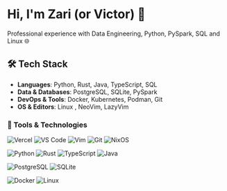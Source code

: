 # Hi, I'm Zari (or Victor) 👋  

Professional experience with Data Engineering, Python, PySpark, SQL and Linux 🌐

## 🛠️ Tech Stack  

- **Languages**: Python, Rust, Java, TypeScript, SQL  
- **Data & Databases**: PostgreSQL, SQLite, PySpark  
- **DevOps & Tools**: Docker, Kubernetes, Podman, Git  
- **OS & Editors**: Linux , NeoVim, LazyVim 

### 🔧 Tools & Technologies  

![Vercel](https://img.shields.io/badge/Vercel-000000?style=for-the-badge&logo=vercel&logoColor=white)
![VS Code](https://img.shields.io/badge/VS%20Code-007ACC?style=for-the-badge&logo=visualstudiocode&logoColor=white)
![Vim](https://img.shields.io/badge/VIM-019733?style=for-the-badge&logo=vim&logoColor=white)
![Git](https://img.shields.io/badge/GIT-F05032?style=for-the-badge&logo=git&logoColor=white)
![NixOS](https://img.shields.io/badge/NixOS-5277C3?style=for-the-badge&logo=nixos&logoColor=white)

![Python](https://img.shields.io/badge/Python-3776AB?style=for-the-badge&logo=python&logoColor=white)
![Rust](https://img.shields.io/badge/Rust-000000?style=for-the-badge&logo=rust&logoColor=white)
![TypeScript](https://img.shields.io/badge/TypeScript-007ACC?style=for-the-badge&logo=typescript&logoColor=white) 
![Java](https://img.shields.io/badge/Java-ED8B00?style=for-the-badge&logo=openjdk&logoColor=white)

![PostgreSQL](https://img.shields.io/badge/PostgreSQL-4169E1?style=for-the-badge&logo=postgresql&logoColor=white)
![SQLite](https://img.shields.io/badge/SQLite-003B57?style=for-the-badge&logo=sqlite&logoColor=white)

![Docker](https://img.shields.io/badge/Docker-2496ED?style=for-the-badge&logo=docker&logoColor=white)
![Linux](https://img.shields.io/badge/Linux-FCC624?style=for-the-badge&logo=linux&logoColor=black)

